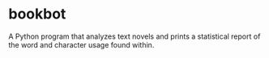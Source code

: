 # bookbot
A Python program that analyzes text novels and prints a statistical report of the word and character usage found within.
